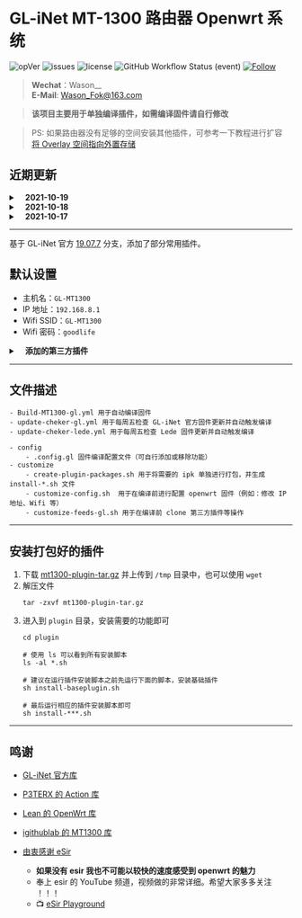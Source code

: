 # GL-iNet MT-1300 路由器 Openwrt 系统
![opVer](https://img.shields.io/badge/Openwrt-19.07.7-blue)
![issues](https://img.shields.io/github/issues/Wason-Fok/AutoBuild-OpenWrt-MT1300)
![license](https://img.shields.io/github/license/Wason-Fok/AutoBuild-OpenWrt-MT1300)
![GitHub Workflow Status (event)](https://img.shields.io/github/workflow/status/Wason-Fok/AutoBuild-OpenWrt-MT1300/Build%20MT1300%20from%20GL-iNet?style=plastic)
[![Follow](https://img.shields.io/github/followers/Wason-Fok.svg?label=%E5%85%B3%E6%B3%A8%E6%88%91&style=social)](https://github.com/Wason-Fok)  
> **Wechat**：Wason__  
> **E-Mail**: Wason_Fok@163.com

> **该项目主要用于单独编译插件，如需编译固件请自行修改**

>PS: 如果路由器没有足够的空间安装其他插件，可参考一下教程进行扩容  
> [将 Overlay 空间指向外置存储](https://blog.digicat-studio.com/Technology/openwrt_overlay.html)

## 近期更新
<details>
    <summary><b>&nbsp;&nbsp;&nbsp; 2021-10-19</b></summary>
    </br>

    - 修复 插件打包脚本 Bug
    - 修复 luci-app-socat 权限问题
    - 添加 网易 UU 加速器 官方版 安装脚本
    - 测试 部分插件
    - 更新 Readme
    
</details>

<details>
    <summary><b>&nbsp;&nbsp;&nbsp; 2021-10-18</b></summary>
    </br>

    - 修复 luci-app-argon-config i18n 问题
    - 修复 第三方插件不能正常编译 luci-i18n-*-zh-cn_*.ipk 问题
    - 修复 luci-app-autotimeset 权限问题
    - 添加 luci-app-socat 网络调试工具插件
    - 添加 Lean 的 luci-app-uugamebooster 网易 UU 加速器插件
    - 为保证 .config 配置完整性，使用 `./scripts/diffconfig.sh > diffconfig` 剥离出自定义部分
</details>

<details>
    <summary><b>&nbsp;&nbsp;&nbsp; 2021-10-17</b></summary>
    </br>
    
    - 第一版完成
</details>

---

基于 GL-iNet 官方 [19.07.7](https://github.com/gl-inet/openwrt/tree/openwrt-19.07.7) 分支，添加了部分常用插件。

## 默认设置
- 主机名：`GL-MT1300`
- IP 地址：`192.168.8.1`
- Wifi SSID：`GL-MT1300`
- Wifi 密码：`goodlife`

<details>
    <summary><b>&nbsp;&nbsp;&nbsp; 添加的第三方插件</b></summary>
    </br>

| 插件 | 描述 | 备注 | 状态 | 链接 |
| :--- | :--- | ---: | :---: | :---: |
| helloworld | 不用说大家都懂！ | 不包含 Kcptun Naiveproxy Trojan | ![已测试](https://img.shields.io/badge/-TESTED-green) | [链接](https://github.com/fw876/helloworld) |
| shadowsocks-libv | 不用说大家都懂！| 使用 Lean 版本 而非官方 | ![已测试](https://img.shields.io/badge/-TESTED-green) | [链接](https://github.com/coolsnowwolf/packages/tree/master/net/shadowsocks-libev) |
| wget | 大宝天天见 | 使用 Lean 版本 而非官方 | ![已测试](https://img.shields.io/badge/-TESTED-green) | [链接](https://github.com/coolsnowwolf/packages/tree/master/net/wget) |
| luci-app-bearDropper | SSH 防攻击插件 | | ![已测试](https://img.shields.io/badge/-TESTED-green) | [链接](https://github.com/NateLol/luci-app-bearDropper) |
| luci-app-ddnsto | DDNSTO 内网穿透插件 | | ![已测试](https://img.shields.io/badge/-TESTED-green) | [链接](https://github.com/linkease/nas-packages-luci) |
| luci-theme-edge | Edge 主题 | | ![已测试](https://img.shields.io/badge/-TESTED-green) | [链接](https://github.com/garypang13/luci-theme-edge) |
| luci-app-zerotier | Zerotier 内网穿透插件 | | ![已测试](https://img.shields.io/badge/-TESTED-green) | [链接](https://github.com/coolsnowwolf/lede/tree/master/package/lean/luci-app-zerotier) |
| luci-app-adbyby-plus | 广告屏蔽大师 | | ![已测试](https://img.shields.io/badge/-TESTED-green) | [链接](https://github.com/coolsnowwolf/lede/tree/master/package/lean/luci-app-adbyby-plus) |
| luci-app-autoreboot | Lean 定时重启插件 (与autotimeset 二选一即可)| | ![已测试](https://img.shields.io/badge/-TESTED-green) | [链接](https://github.com/coolsnowwolf/lede/tree/master/package/lean/luci-app-autoreboot) |
| luci-app-ramfree | 内存释放插件 | | ![已测试](https://img.shields.io/badge/-TESTED-green) | [链接](https://github.com/coolsnowwolf/lede/tree/master/package/lean/luci-app-ramfree) |
| luci-app-diskman | 磁盘管理插件 | | ![已测试](https://img.shields.io/badge/-TESTED-green) | [链接](https://github.com/coolsnowwolf/lede/tree/master/package/lean/luci-app-diskman) |
| luci-app-filetransfer | 文件传输插件 | | ![已测试](https://img.shields.io/badge/-TESTED-green) | [链接](https://github.com/coolsnowwolf/lede/tree/master/package/lean/luci-app-filetransfer) |
| luci-app-unblockmusic | 解锁网易云灰色歌曲插件 | | ![已测试](https://img.shields.io/badge/-TESTED-green) | [链接](https://github.com/coolsnowwolf/lede/tree/master/package/lean/luci-app-unblockmusic) |
| luci-app-netdata | Netdata 图形实时监控插件 | Netdata 使用 Lean 版本 而非官方 | ![已测试](https://img.shields.io/badge/-TESTED-green) | [链接](https://github.com/coolsnowwolf/lede/tree/master/package/lean/luci-app-turboacc) |
| luci-app-v2ray-server | V2Ray 服务端 | | ![已测试](https://img.shields.io/badge/-TESTED-green) | [链接](https://github.com/coolsnowwolf/lede/tree/master/package/lean/luci-app-v2ray-server) |
| UUGame | 网易 UU 加速器 官方版本 | 运行插件包中 `install-UUGame.sh` 脚本 安装完成后在 App 中直接绑定即可 | ![已测试](https://img.shields.io/badge/-TESTED-green) |  |
| luci-app-autotimeset | 定时关机重启插件 | 存在权限问题 **`已修复`** | ![已测试](https://img.shields.io/badge/-TESTED-green) | [链接](https://github.com/sirpdboy/luci-app-autotimeset) |
| luci-app-argon-config | Argon 主题配置插件 |  主分支 i18n 问题 **`已修复`** | ![已测试](https://img.shields.io/badge/-TESTED-green) | [链接](https://github.com/jerrykuku/luci-app-argon-config) |
| luci-app-socat | 端口转发工具 | 存在权限问题 **`已修复`** | ![已测试](https://img.shields.io/badge/-TESTED-green) | [链接](https://github.com/nickilchen/luci-app-socat) |
| luci-theme-argon | Argon 主题 | 使用 v2.2.5 版本，主分支 Logo 显示存在问题 | ![已修复](https://img.shields.io/badge/-Fixed-blue) | [链接](https://github.com/jerrykuku/luci-theme-argon) |
| luci-app-serverchan | 微信推送插件 | | ![未测试](https://img.shields.io/badge/-UNTEST-orange) | [链接](https://github.com/tty228/luci-app-serverchan) |
| luci-app-webadmin | Web 管理插件 | 对于 MT-1300 可能用处不大 | ![未测试](https://img.shields.io/badge/-UNTEST-orange) | [链接](https://github.com/coolsnowwolf/lede/tree/master/package/lean/luci-app-webadmin) |
| luci-app-arpbind | IP/MAC 绑定插件 | 对于 MT-1300 可能用处不大 | ![未测试](https://img.shields.io/badge/-UNTEST-orange) | [链接](https://github.com/coolsnowwolf/lede/tree/master/package/lean/luci-app-arpbind) |
| luci-app-ssrserver-python | SSR 服务器 python 版本 | 无法运行(可用 v2ray server 替代) | ![待修复](https://img.shields.io/badge/-FAIL-red) | [链接](https://github.com/coolsnowwolf/lede/tree/master/package/lean/luci-app-ssrserver-python) |
| luci-app-UUGameAcc | 网易 UU 加速器插件 | 暂不支持 mips 平台 | ![待修复](https://img.shields.io/badge/-FAIL-red) | [链接](https://github.com/BCYDTZ/luci-app-UUGameAcc) |
| luci-app-linkease | 易有云私有云插件 | 无法成功编译 | ![待修复](https://img.shields.io/badge/-FAIL-red) |  [链接](https://github.com/linkease/nas-packages-luci) |
| luci-app-vlmcsd | KMS 激活服务器插件 | 存在安装后无法运行问题 | ![待修复](https://img.shields.io/badge/-FAIL-red) | [链接](https://github.com/coolsnowwolf/lede/tree/master/package/lean/luci-app-vlmcsd) |
| luci-app-turboacc | TurboAcc 网络加速插件 | 安装后一直处于正在获取数据状态 | ![待修复](https://img.shields.io/badge/-FAIL-red) | [链接](https://github.com/coolsnowwolf/lede/tree/master/package/lean/luci-app-turboacc) |
| luci-app-uugamebooster | Lean 网易 UU 加速器插件 | 安装后无法启用 | ![待修复](https://img.shields.io/badge/-FAIL-red) | [链接](https://github.com/coolsnowwolf/lede/tree/master/package/lean/luci-app-uugamebooster)

</details>

---

## 文件描述
```
- Build-MT1300-gl.yml 用于自动编译固件
- update-cheker-gl.yml 用于每周五检查 GL-iNet 官方固件更新并自动触发编译
- update-cheker-lede.yml 用于每周五检查 Lede 固件更新并自动触发编译

- config
    - .config.gl 固件编译配置文件（可自行添加或移除功能）
- customize
    - create-plugin-packages.sh 用于将需要的 ipk 单独进行打包，并生成 install-*.sh 文件
    - customize-config.sh  用于在编译前进行配置 openwrt 固件（例如：修改 IP 地址、Wifi 等）
    - customize-feeds-gl.sh 用于在编译前 clone 第三方插件等操作
```

---

## 安装打包好的插件
1. 下载 [mt1300-plugin-tar.gz](https://github.com/Wason-Fok/AutoBuild-OpenWrt-MT1300/releases/latest) 并上传到 `/tmp` 目录中，也可以使用 `wget`
2. 解压文件
    ```
    tar -zxvf mt1300-plugin-tar.gz
    ```
3. 进入到 `plugin` 目录，安装需要的功能即可
    ```
    cd plugin
    
    # 使用 ls 可以看到所有安装脚本
    ls -al *.sh

    # 建议在运行插件安装脚本之前先运行下面的脚本，安装基础插件
    sh install-baseplugin.sh

    # 最后运行相应的插件安装脚本即可
    sh install-***.sh
    ```

---

## 鸣谢
- [GL-iNet 官方库](https://github.com/gl-inet/openwrt)

- [P3TERX 的 Action 库](https://github.com/P3TERX/Actions-OpenWrt)

- [Lean 的 OpenWrt 库](https://github.com/coolsnowwolf/lede)

- [igithublab 的 MT1300 库](https://github.com/igithublab/MT1300)

- [由衷感谢 eSir](https://github.com/esirplayground)
    - **如果没有 esir 我也不可能以较快的速度感受到 openwrt 的魅力**
    - 奉上 esir 的 YouTube 频道，视频做的非常详细。希望大家多多关注 ！！！
    - 📺 [eSir Playground](https://github.com/esirplayground)
